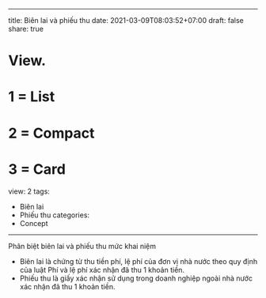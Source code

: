 
---
title: Biên lai và phiếu thu
date: 2021-03-09T08:03:52+07:00
draft: false
share: true

# View.
#   1 = List
#   2 = Compact
#   3 = Card
view: 2
tags:
- Biên lai
- Phiếu thu
categories:
- Concept
---

Phân biệt biên lai và phiếu thu mức khai niệm

* Biên lai là chứng từ thu tiền phí, lệ phí của đơn vị nhà nước theo quy định của luật Phí và lệ phí xác nhận đã thu 1 khoản tiền.
* Phiếu thu là giấy xác nhận sử dụng trong doanh nghiệp ngoài nhà nước xác nhận đã thu 1 khoản tiền.
